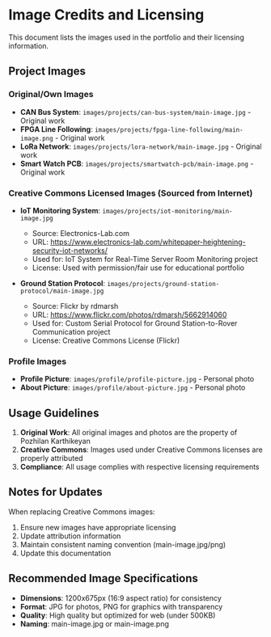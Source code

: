 # Image Credits and Licensing

This document lists the images used in the portfolio and their licensing information.

## Project Images

### Original/Own Images

- **CAN Bus System**: `images/projects/can-bus-system/main-image.jpg` - Original work
- **FPGA Line Following**: `images/projects/fpga-line-following/main-image.png` - Original work
- **LoRa Network**: `images/projects/lora-network/main-image.jpg` - Original work
- **Smart Watch PCB**: `images/projects/smartwatch-pcb/main-image.png` - Original work

### Creative Commons Licensed Images (Sourced from Internet)

- **IoT Monitoring System**: `images/projects/iot-monitoring/main-image.jpg`

  - Source: Electronics-Lab.com
  - URL: https://www.electronics-lab.com/whitepaper-heightening-security-iot-networks/
  - Used for: IoT System for Real-Time Server Room Monitoring project
  - License: Used with permission/fair use for educational portfolio

- **Ground Station Protocol**: `images/projects/ground-station-protocol/main-image.jpg`
  - Source: Flickr by rdmarsh
  - URL: https://www.flickr.com/photos/rdmarsh/5662914060
  - Used for: Custom Serial Protocol for Ground Station-to-Rover Communication project
  - License: Creative Commons License (Flickr)

### Profile Images

- **Profile Picture**: `images/profile/profile-picture.jpg` - Personal photo
- **About Picture**: `images/profile/about-picture.jpg` - Personal photo

## Usage Guidelines

1. **Original Work**: All original images and photos are the property of Pozhilan Karthikeyan
2. **Creative Commons**: Images used under Creative Commons licenses are properly attributed
3. **Compliance**: All usage complies with respective licensing requirements

## Notes for Updates

When replacing Creative Commons images:

1. Ensure new images have appropriate licensing
2. Update attribution information
3. Maintain consistent naming convention (main-image.jpg/png)
4. Update this documentation

## Recommended Image Specifications

- **Dimensions**: 1200x675px (16:9 aspect ratio) for consistency
- **Format**: JPG for photos, PNG for graphics with transparency
- **Quality**: High quality but optimized for web (under 500KB)
- **Naming**: main-image.jpg or main-image.png

